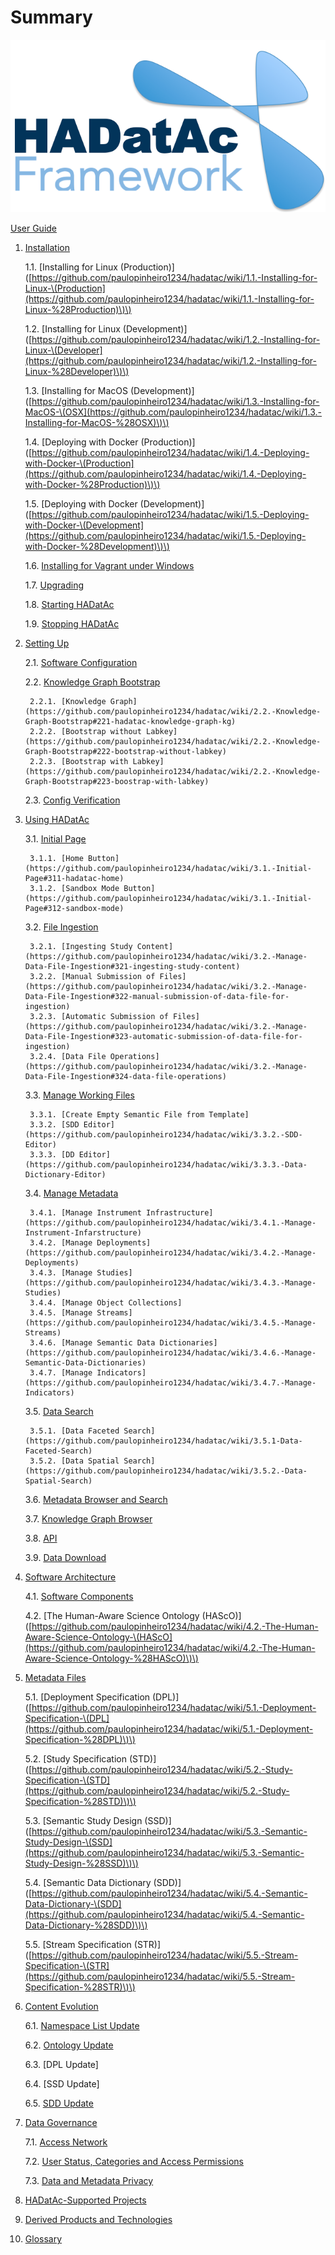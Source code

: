 # Summary

![](https://raw.githubusercontent.com/paulopinheiro1234/hadatac-screenshots/master/hadatac-logo.png)

[User Guide](https://github.com/paulopinheiro1234/hadatac/wiki/HADatAc-User-Guide)

1. [Installation](https://github.com/paulopinheiro1234/hadatac/wiki/HADatAc-User-Guide#1-installing-hadatac)  

   1.1. \[Installing for Linux \(Production\)\]\([https://github.com/paulopinheiro1234/hadatac/wiki/1.1.-Installing-for-Linux-\(Production](https://github.com/paulopinheiro1234/hadatac/wiki/1.1.-Installing-for-Linux-%28Production)\)\)  

   1.2. \[Installing for Linux \(Development\)\]\([https://github.com/paulopinheiro1234/hadatac/wiki/1.2.-Installing-for-Linux-\(Developer](https://github.com/paulopinheiro1234/hadatac/wiki/1.2.-Installing-for-Linux-%28Developer)\)\)  

   1.3. \[Installing for MacOS \(Development\)\]\([https://github.com/paulopinheiro1234/hadatac/wiki/1.3.-Installing-for-MacOS-\(OSX](https://github.com/paulopinheiro1234/hadatac/wiki/1.3.-Installing-for-MacOS-%28OSX)\)\)  

   1.4. \[Deploying with Docker \(Production\)\]\([https://github.com/paulopinheiro1234/hadatac/wiki/1.4.-Deploying-with-Docker-\(Production](https://github.com/paulopinheiro1234/hadatac/wiki/1.4.-Deploying-with-Docker-%28Production)\)\)  

   1.5. \[Deploying with Docker \(Development\)\]\([https://github.com/paulopinheiro1234/hadatac/wiki/1.5.-Deploying-with-Docker-\(Development](https://github.com/paulopinheiro1234/hadatac/wiki/1.5.-Deploying-with-Docker-%28Development)\)\)  

   1.6. [Installing for Vagrant under Windows](https://github.com/paulopinheiro1234/hadatac/wiki/Installing-HADATAC-for-Windows-Using-Vagrant)   

   1.7. [Upgrading](https://github.com/paulopinheiro1234/hadatac/wiki/1.7.-Upgrading)  

   1.8. [Starting HADatAc](https://github.com/paulopinheiro1234/hadatac/wiki/Restarting-Hadatac-After-Install)   

   1.9. [Stopping HADatAc](_sidebar.md)   

2. [Setting Up](https://github.com/paulopinheiro1234/hadatac/wiki/HADatAc-User-Guide#2-setting-up-hadatac)  

   2.1. [Software Configuration](https://github.com/paulopinheiro1234/hadatac/wiki/2.1.-Software-Configuration)  

   2.2. [Knowledge Graph Bootstrap](https://github.com/paulopinheiro1234/hadatac/wiki/2.2.-Knowledge-Graph-Bootstrap)   

   ```text
    2.2.1. [Knowledge Graph](https://github.com/paulopinheiro1234/hadatac/wiki/2.2.-Knowledge-Graph-Bootstrap#221-hadatac-knowledge-graph-kg)   
    2.2.2. [Bootstrap without Labkey](https://github.com/paulopinheiro1234/hadatac/wiki/2.2.-Knowledge-Graph-Bootstrap#222-bootstrap-without-labkey)   
    2.2.3. [Bootstrap with Labkey](https://github.com/paulopinheiro1234/hadatac/wiki/2.2.-Knowledge-Graph-Bootstrap#223-boostrap-with-labkey)   
   ```

   2.3. [Config Verification](https://github.com/paulopinheiro1234/hadatac/wiki/2.3.-Config-Verification)  

3. [Using HADatAc](https://github.com/paulopinheiro1234/hadatac/wiki/HADatAc-User-Guide#3-using-hadatac)  

   3.1. [Initial Page](https://github.com/paulopinheiro1234/hadatac/wiki/3.1.-Initial-Page)  

   ```text
    3.1.1. [Home Button](https://github.com/paulopinheiro1234/hadatac/wiki/3.1.-Initial-Page#311-hadatac-home)   
    3.1.2. [Sandbox Mode Button](https://github.com/paulopinheiro1234/hadatac/wiki/3.1.-Initial-Page#312-sandbox-mode)   
   ```

   3.2. [File Ingestion](https://github.com/paulopinheiro1234/hadatac/wiki/3.2.-Manage-Data-File-Ingestion)      

   ```text
    3.2.1. [Ingesting Study Content](https://github.com/paulopinheiro1234/hadatac/wiki/3.2.-Manage-Data-File-Ingestion#321-ingesting-study-content)      
    3.2.2. [Manual Submission of Files](https://github.com/paulopinheiro1234/hadatac/wiki/3.2.-Manage-Data-File-Ingestion#322-manual-submission-of-data-file-for-ingestion)      
    3.2.3. [Automatic Submission of Files](https://github.com/paulopinheiro1234/hadatac/wiki/3.2.-Manage-Data-File-Ingestion#323-automatic-submission-of-data-file-for-ingestion)  
    3.2.4. [Data File Operations](https://github.com/paulopinheiro1234/hadatac/wiki/3.2.-Manage-Data-File-Ingestion#324-data-file-operations)    
   ```

   3.3. [Manage Working Files](https://github.com/paulopinheiro1234/hadatac/wiki/3.3.-Manage-Working-Files) 

   ```text
    3.3.1. [Create Empty Semantic File from Template]    
    3.3.2. [SDD Editor](https://github.com/paulopinheiro1234/hadatac/wiki/3.3.2.-SDD-Editor)   
    3.3.3. [DD Editor](https://github.com/paulopinheiro1234/hadatac/wiki/3.3.3.-Data-Dictionary-Editor)   
   ```

   3.4. [Manage Metadata](https://github.com/paulopinheiro1234/hadatac/wiki/3.4.-Metadata-Ingest)  

   ```text
    3.4.1. [Manage Instrument Infrastructure](https://github.com/paulopinheiro1234/hadatac/wiki/3.4.1.-Manage-Instrument-Infarstructure)  
    3.4.2. [Manage Deployments](https://github.com/paulopinheiro1234/hadatac/wiki/3.4.2.-Manage-Deployments) 
    3.4.3. [Manage Studies](https://github.com/paulopinheiro1234/hadatac/wiki/3.4.3.-Manage-Studies)   
    3.4.4. [Manage Object Collections]   
    3.4.5. [Manage Streams](https://github.com/paulopinheiro1234/hadatac/wiki/3.4.5.-Manage-Streams)  
    3.4.6. [Manage Semantic Data Dictionaries](https://github.com/paulopinheiro1234/hadatac/wiki/3.4.6.-Manage-Semantic-Data-Dictionaries)  
    3.4.7. [Manage Indicators](https://github.com/paulopinheiro1234/hadatac/wiki/3.4.7.-Manage-Indicators)  
   ```

   3.5. [Data Search](https://github.com/paulopinheiro1234/hadatac/wiki/3.5.-Data-Search)  

   ```text
    3.5.1. [Data Faceted Search](https://github.com/paulopinheiro1234/hadatac/wiki/3.5.1-Data-Faceted-Search)  
    3.5.2. [Data Spatial Search](https://github.com/paulopinheiro1234/hadatac/wiki/3.5.2.-Data-Spatial-Search)     
   ```

   3.6. [Metadata Browser and Search](https://github.com/paulopinheiro1234/hadatac/wiki/3.6.-Metadata-Browser-and-Search)  

   3.7. [Knowledge Graph Browser](https://github.com/paulopinheiro1234/hadatac/wiki/3.7.-Knowledge-Graph-Browser)  

   3.8. [API](https://github.com/paulopinheiro1234/hadatac/wiki/3.8.-API)  

   3.9. [Data Download](https://github.com/paulopinheiro1234/hadatac/wiki/3.9.-Data-Download)  

4. [Software Architecture](https://github.com/paulopinheiro1234/hadatac/wiki/HADatAc-User-Guide#software-architecture-and-knowledge-specification)  

   4.1. [Software Components](https://github.com/paulopinheiro1234/hadatac/wiki/4.1.-Software-Components)   

   4.2. \[The Human-Aware Science Ontology \(HAScO\)\]\([https://github.com/paulopinheiro1234/hadatac/wiki/4.2.-The-Human-Aware-Science-Ontology-\(HAScO](https://github.com/paulopinheiro1234/hadatac/wiki/4.2.-The-Human-Aware-Science-Ontology-%28HAScO)\)\)   

5. [Metadata Files](https://github.com/paulopinheiro1234/hadatac/wiki/5.-Metadata-Files)  

   5.1. \[Deployment Specification \(DPL\)\]\([https://github.com/paulopinheiro1234/hadatac/wiki/5.1.-Deployment-Specification-\(DPL](https://github.com/paulopinheiro1234/hadatac/wiki/5.1.-Deployment-Specification-%28DPL)\)\)       

   5.2. \[Study Specification \(STD\)\]\([https://github.com/paulopinheiro1234/hadatac/wiki/5.2.-Study-Specification-\(STD](https://github.com/paulopinheiro1234/hadatac/wiki/5.2.-Study-Specification-%28STD)\)\)   

   5.3. \[Semantic Study Design \(SSD\)\]\([https://github.com/paulopinheiro1234/hadatac/wiki/5.3.-Semantic-Study-Design-\(SSD](https://github.com/paulopinheiro1234/hadatac/wiki/5.3.-Semantic-Study-Design-%28SSD)\)\)   

   5.4. \[Semantic Data Dictionary \(SDD\)\]\([https://github.com/paulopinheiro1234/hadatac/wiki/5.4.-Semantic-Data-Dictionary-\(SDD](https://github.com/paulopinheiro1234/hadatac/wiki/5.4.-Semantic-Data-Dictionary-%28SDD)\)\)   

   5.5. \[Stream Specification \(STR\)\]\([https://github.com/paulopinheiro1234/hadatac/wiki/5.5.-Stream-Specification-\(STR](https://github.com/paulopinheiro1234/hadatac/wiki/5.5.-Stream-Specification-%28STR)\)\)       

6. [Content Evolution](https://github.com/paulopinheiro1234/hadatac/wiki/6.-Content-Evolution)  

   6.1. [Namespace List Update](https://github.com/paulopinheiro1234/hadatac/wiki/6.1.-Namespace-List-Update)   

   6.2. [Ontology Update](https://github.com/paulopinheiro1234/hadatac/wiki/6.2.-Ontology-Update)     

   6.3. \[DPL Update\]    

   6.4. \[SSD Update\]   

   6.5. [SDD Update](https://github.com/paulopinheiro1234/hadatac/wiki/6.5.-SDD-Update)   

7. [Data Governance](https://github.com/paulopinheiro1234/hadatac/wiki/7.-Data-Governance)  

   7.1. [Access Network](https://github.com/paulopinheiro1234/hadatac/wiki/7.1.-Access-Network)  

   7.2. [User Status, Categories and Access Permissions](https://github.com/paulopinheiro1234/hadatac/wiki/7.2.-User-Status,-Categories-and-Access-Permissions)  

   7.3. [Data and Metadata Privacy](https://github.com/paulopinheiro1234/hadatac/wiki/7.3.-Data-and-Metadata-Privacy)  

8. [HADatAc-Supported Projects](https://github.com/paulopinheiro1234/hadatac/wiki/8.-HADatAc-Supported-Projects)  
9. [Derived Products and Technologies](https://github.com/paulopinheiro1234/hadatac/wiki/9.-Derived-Products-and-Technologies) 
10. [Glossary](https://github.com/paulopinheiro1234/hadatac/wiki/10.-Glossary)

